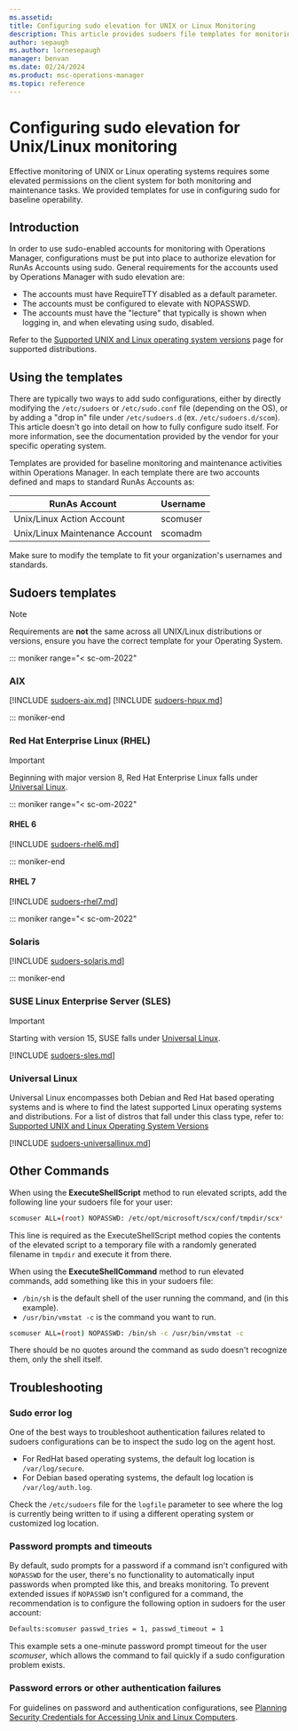 ```yaml
---
ms.assetid: 
title: Configuring sudo elevation for UNIX or Linux Monitoring
description: This article provides sudoers file templates for monitoring Unix and Linux operating systems with Microsoft System Center Operations Manager (SCOM).
author: sepaugh
ms.author: lornesepaugh
manager: benvan
ms.date: 02/24/2024
ms.product: msc-operations-manager
ms.topic: reference
---
```


# Configuring sudo elevation for Unix/Linux monitoring

Effective monitoring of UNIX or Linux operating systems requires some elevated permissions on the client system for both monitoring and maintenance tasks. We provided templates for use in configuring sudo for baseline operability.

## Introduction

In order to use sudo-enabled accounts for monitoring with Operations Manager, configurations must be put into place to authorize elevation for RunAs Accounts using sudo. General requirements for the accounts used by Operations Manager with sudo elevation are:

- The accounts must have RequireTTY disabled as a default parameter.
- The accounts must be configured to elevate with NOPASSWD.
- The accounts must have the "lecture" that typically is shown when logging in, and when elevating using sudo, disabled.

Refer to the [Supported UNIX and Linux operating system versions](plan-supported-crossplat-os.md) page for supported distributions.

## Using the templates

There are typically two ways to add sudo configurations, either by directly modifying the `/etc/sudoers` or `/etc/sudo.conf` file (depending on the OS), or by adding a "drop in" file under `/etc/sudoers.d` (ex. `/etc/sudoers.d/scom`). This article doesn't go into detail on how to fully configure sudo itself. For more information, see the documentation provided by the vendor for your specific operating system.

Templates are provided for baseline monitoring and maintenance activities within Operations Manager. In each template there are two accounts defined and maps to standard RunAs Accounts as:

| RunAs Account | Username |
|---------------|----------|
| Unix/Linux Action Account | scomuser |
| Unix/Linux Maintenance Account | scomadm |

Make sure to modify the template to fit your organization's usernames and standards.

## Sudoers templates

> [!NOTE]
> Requirements are **not** the same across all UNIX/Linux distributions or versions, ensure you have the correct template for your Operating System.

::: moniker range="< sc-om-2022"

### AIX

[!INCLUDE [sudoers-aix.md](includes/sudoers-aix.md)]
[!INCLUDE [sudoers-hpux.md](includes/sudoers-hpux.md)]

::: moniker-end

### Red Hat Enterprise Linux (RHEL)

> [!IMPORTANT]
> Beginning with major version 8, Red Hat Enterprise Linux falls under [Universal Linux](#universal-linux).

::: moniker range="< sc-om-2022"

#### RHEL 6

[!INCLUDE [sudoers-rhel6.md](includes/sudoers-rhel6.md)]

::: moniker-end

#### RHEL 7

[!INCLUDE [sudoers-rhel7.md](includes/sudoers-rhel7.md)]

::: moniker range="< sc-om-2022"

### Solaris

[!INCLUDE [sudoers-solaris.md](includes/sudoers-solaris.md)]

::: moniker-end

### SUSE Linux Enterprise Server (SLES)

> [!IMPORTANT]
> Starting with version 15, SUSE falls under [Universal Linux](#universal-linux).

[!INCLUDE [sudoers-sles.md](includes/sudoers-sles.md)]

### Universal Linux

Universal Linux encompasses both Debian and Red Hat based operating systems and is where to find the latest supported Linux operating systems and distributions. For a list of distros that fall under this class type, refer to: [Supported UNIX and Linux Operating System Versions](plan-supported-crossplat-os.md#universal-linux)

[!INCLUDE [sudoers-universallinux.md](includes/sudoers-universallinux.md)]

## Other Commands

When using the **ExecuteShellScript** method to run elevated scripts, add the following line your sudoers file for your user:

```bash
scomuser ALL=(root) NOPASSWD: /etc/opt/microsoft/scx/conf/tmpdir/scx*
```

This line is required as the ExecuteShellScript method copies the contents of the elevated script to a temporary file with a randomly generated filename in `tmpdir` and execute it from there.

When using the **ExecuteShellCommand** method to run elevated commands, add something like this in your sudoers file:

- `/bin/sh` is the default shell of the user running the command, and (in this example).
- `/usr/bin/vmstat -c` is the command you want to run.

```bash
scomuser ALL=(root) NOPASSWD: /bin/sh -c /usr/bin/vmstat -c
```

There should be no quotes around the command as sudo doesn't recognize them, only the shell itself.

## Troubleshooting

### Sudo error log

One of the best ways to troubleshoot authentication failures related to sudoers configurations can be to inspect the sudo log on the agent host.

- For RedHat based operating systems, the default log location is `/var/log/secure`.
- For Debian based operating systems, the default log location is `/var/log/auth.log`.

Check the `/etc/sudoers` file for the `logfile` parameter to see where the log is currently being written to if using a different operating system or customized log location.

### Password prompts and timeouts

By default, sudo prompts for a password if a command isn't configured with `NOPASSWD` for the user, there's no functionality to automatically input passwords when prompted like this, and breaks monitoring. To prevent extended issues if `NOPASSWD` isn't configured for a command, the recommendation is to configure the following option in sudoers for the user account:

```bash
Defaults:scomuser passwd_tries = 1, passwd_timeout = 1
```

This example sets a one-minute password prompt timeout for the user *scomuser*, which allows the command to fail quickly if a sudo configuration problem exists.

### Password errors or other authentication failures

For guidelines on password and authentication configurations, see [Planning Security Credentials for Accessing Unix and Linux Computers](manage-security-create-crossplat-credentials.md).
